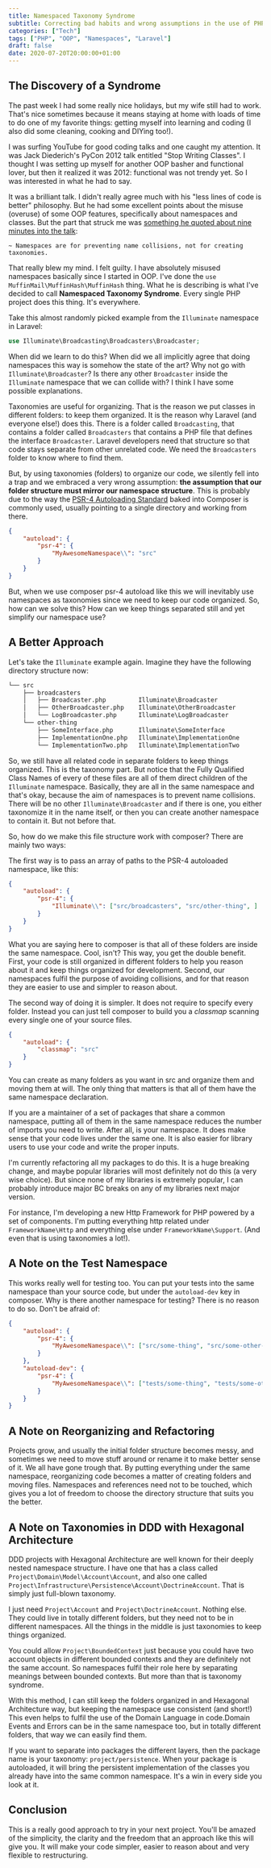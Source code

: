 ```yaml
---
title: Namespaced Taxonomy Syndrome
subtitle: Correcting bad habits and wrong assumptions in the use of PHP Namespaces
categories: ["Tech"]
tags: ["PHP", "OOP", "Namespaces", "Laravel"] 
draft: false
date: 2020-07-20T20:00:00+01:00
---
```


## The Discovery of a Syndrome

The past week I had some really nice holidays, but my wife still had to work. That's nice sometimes because it means staying at home with loads of time to do one of my favorite things: getting myself into learning and coding (I also did some cleaning, cooking and DIYing too!).

I was surfing YouTube for good coding talks and one caught my attention. It was Jack Diederich's PyCon 2012 talk entitled "Stop Writing Classes". I thought I was setting up myself for another OOP basher and functional lover, but then it realized it was 2012: functional was not trendy yet. So I was interested in what he had to say.

It was a brilliant talk. I didn't really agree much with his "less lines of code is better" philosophy. But he had some excellent points about the misuse (overuse) of some OOP features, specifically about namespaces and classes. But the part that struck me was [something he quoted about nine minutes into the talk][video]:

	~ Namespaces are for preventing name collisions, not for creating taxonomies.

That really blew my mind. I felt guilty. I have absolutely misused namespaces basically since I started in OOP. I've done the `use MuffinMail\MuffinHash\MuffinHash` thing. What he is describing is what I've decided to call **Namespaced Taxonomy Syndrome**. Every single PHP project does this thing. It's everywhere.

Take this almost randomly picked example from the `Illuminate` namespace in Laravel: 

```php
use Illuminate\Broadcasting\Broadcasters\Broadcaster;
```

When did we learn to do this? When did we all implicitly agree that doing namespaces this way is somehow the state of the art? Why not go with `Illuminate\Broadcaster`? Is there any other `Broadcaster` inside the `Illuminate` namespace that we can collide with? I think I have some possible explanations.

Taxonomies are useful for organizing. That is the reason we put classes in different folders: to keep them organized. It is the reason why Laravel (and everyone else!) does this. There is a folder called `Broadcasting`, that contains a folder called `Broadcasters` that contains a PHP file that defines the interface `Broadcaster`. Laravel developers need that structure so that code stays separate from other unrelated code. We need the `Broadcasters` folder to know where to find them.

But, by using taxonomies (folders) to organize our code, we silently fell into a trap and we embraced a very wrong assumption: **the assumption that our folder structure must mirror our namespace structure**. This is probably due to the way the [PSR-4 Autoloading Standard][psr4] baked into Composer is commonly used, usually pointing to a single directory and working from there.

```json
{
	"autoload": {
		"psr-4": {
			"MyAwesomeNamespace\\": "src"
		}
	}
}
```

But, when we use composer psr-4 autoload like this we will inevitably use namespaces as taxonomies since we need to keep our code organized. So, how can we solve this? How can we keep things separated still and yet simplify our namespace use?

## A Better Approach

Let's take the `Illuminate` example again. Imagine they have the following directory structure now:

```txt
└── src
    ├── broadcasters
    │   ├── Broadcaster.php         Illuminate\Broadcaster
    │   ├── OtherBroadcaster.php    Illuminate\OtherBroadcaster 
    │   └── LogBroadcaster.php      Illuminate\LogBroadcaster
    └── other-thing
        ├── SomeInterface.php       Illuminate\SomeInterface
        ├── ImplementationOne.php   Illuminate\ImplementationOne
        └── ImplementationTwo.php   Illuminate\ImplementationTwo
```

So, we still have all related code in separate folders to keep things organized. This is the taxonomy part. But notice that the Fully Qualified Class Names of every of these files are all of them direct children of the `Illuminate` namespace. Basically, they are all in the same namespace and that's okay, because the aim of namespaces is to prevent name collisions. There will be no other `Illuminate\Broadcaster` and if there is one, you either taxonomize it in the name itself, or then you can create another namespace to contain it. But not before that.

So, how do we make this file structure work with composer? There are mainly two ways:

The first way is to pass an array of paths to the PSR-4 autoloaded namespace, like this:

```json
{
	"autoload": {
		"psr-4": {
			"Illuminate\\": ["src/broadcasters", "src/other-thing", ]
		}
	}
}
```

What you are saying here to composer is that all of these folders are inside the same namespace. Cool, isn't?
This way, you get the double benefit. First, your code is still organized in different folders to help you reason about it and keep things organized for development. Second, our namespaces fulfil the purpose of avoiding collisions, and for that reason they are easier to use and simpler to reason about.

The second way of doing it is simpler. It does not require to specify every folder. Instead you can just tell composer to build you a *classmap* scanning every single one of your source files.

```json
{
	"autoload": {
		"classmap": "src"
	}
}
```

You can create as many folders as you want in src and organize them and moving them at will. The only thing that matters is that all of them have the same namespace declaration.

If you are a maintainer of a set of packages that share a common namespace, putting all of them in the same namespace reduces the number of imports you need to write. After all, is your namespace. It does make sense that your code lives under the same one. It is also easier for library users to use your code and write the proper inputs.

I'm currently refactoring all my packages to do this. It is a huge breaking change, and maybe popular libraries will most definitely not do this (a very wise choice). But since none of my libraries is extremely popular, I can probably introduce major BC breaks on any of my libraries next major version.

For instance, I'm developing a new Http Framework for PHP powered by a set of components. I'm putting everything http related under `FrameworkName\Http` and everything else under `FrameworkName\Support`. (And even that is using taxonomies a lot!).

## A Note on the Test Namespace

This works really well for testing too. You can put your tests into the same namespace than your source code, but under the `autoload-dev` key in composer. Why is there another namespace for testing? There is no reason to do so. Don't be afraid of:

```json
{
	"autoload": {
		"psr-4": {
			"MyAwesomeNamespace\\": ["src/some-thing", "src/some-other-thing", ]
		}
	},
    "autoload-dev": {
        "psr-4": {
			"MyAwesomeNamespace\\": ["tests/some-thing", "tests/some-other-thing", ]
		}
    }
}
```

## A Note on Reorganizing and Refactoring

Projects grow, and usually the initial folder structure becomes messy, and sometimes we need to move stuff around or rename it to make better sense of it. We all have gone trough that. By putting everything under the same namespace, reorganizing code becomes a matter of creating folders and moving files. Namespaces and references need not to be touched, which gives you a lot of freedom to choose the directory structure that suits you the better.

## A Note on Taxonomies in DDD with Hexagonal Architecture

DDD projects with Hexagonal Architecture are well known for their deeply nested namespace structure. I have one that has a class called `Project\Domain\Model\Account\Account`, and also one called `Project\Infrastructure\Persistence\Account\DoctrineAccount`. That is simply just full-blown taxonomy.

I just need `Project\Account` and `Project\DoctrineAccount`. Nothing else. They could live in totally different folders, but they need not to be in different namespaces. All the things in the middle is just taxonomies to keep things organized. 

You could allow `Project\BoundedContext` just because you could have two account objects in different bounded contexts and they are definitely not the same account. So namespaces fulfil their role here by separating meanings between bounded contexts. But more than that is taxonomy syndrome.

With this method, I can still keep the folders organized in and Hexagonal Architecture way, but keeping the namespace use consistent (and short!) This even helps to fulfil the use of the Domain Language in code.Domain Events and Errors can be in the same namespace too, but in totally different folders, that way we can easily find them.

If you want to separate into packages the different layers, then the package name is your taxonomy: `project/persistence`. When your package is autoloaded, it will bring the persistent implementation of the classes you already have into the same common namespace. It's a win in every side you look at it.

## Conclusion

This is a really good approach to try in your next project. You'll be amazed of the simplicity, the clarity and the freedom that an approach like this will give you. It will make your code simpler, easier to reason about and very flexible to restructuring.

[video]: https://youtu.be/o9pEzgHorH0?t=567
[psr4]: https://www.php-fig.org/psr/psr-4/